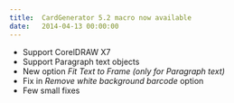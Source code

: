 ```yaml
---
title:  CardGenerator 5.2 macro now available
date:   2014-04-13 00:00:00
---
```


* Support CorelDRAW X7
* Support Paragraph text objects
* New option _Fit Text to Frame (only for Paragraph text)_
* Fix in _Remove white background barcode_ option
* Few small fixes
